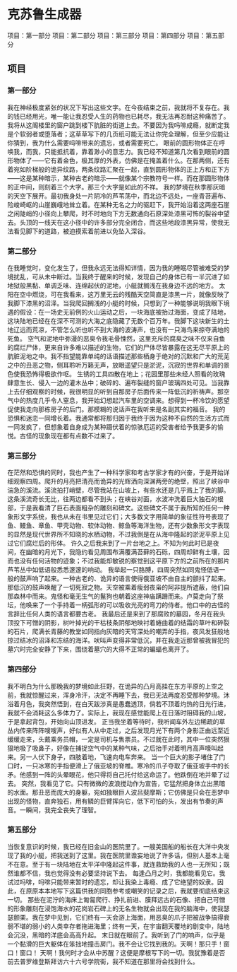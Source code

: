 # 克苏鲁生成器
项目：第一部分
项目：第二部分
项目：第三部分
项目：第四部分
项目：第五部分
## 项目
### 第一部分
我在神经极度紧张的状况下写出这些文字。在今夜结束之前，我就将不复存在。我的钱已经用光，唯一能让我忍受人生的药物也已耗尽，我无法再忍耐这种痛苦了。我将从这阁楼里的窗户跳到楼下肮脏的街道上去。不要因为我吗啡成瘾，就断定我是个软弱者或堕落者；这草草写下的几页纸可能无法让你完全理解，但至少应能让你猜到，我为什么需要吗啡带来的遗忘，或者需要死亡。
眼前的圆形物体正在呼唤我，而我，只能抵抗着，靠着渺小的意志力。我已经不知道第几次看到眼前的圆形物体了——它有着金色，极其厚的外表，仿佛是在掩盖着什么。在那两侧，还有着宛如阶梯般的诡异纹路，两条纹路汇聚在一起，直到圆形物体的正上方和正下方——这是某种暗示，某种古老的暗示——就像某个宗教符号一样。而在那圆形物体的正中间，则刻着三个大字。那三个大字是如此的不祥。
我的梦境在秋季那灰暗的天空下展开。最初我身处一片阴冷的芦苇荡中，而北边不远处，一座青苔遍布、险峻崎岖的山崖巍峨地耸立着。在某种无名之力的驱赶下，我开始沿着这两座石崖之闲陡峭的小径向上攀爬，时不时地向下方无数通向石原深处漆黑可怖的裂谷中望去。头顶的一线天在这小径中的许多部分完全闭合，而这些地段漆黑异常，使我无法看见脚下的道路，被迫摸索着前进以免坠入深谷。
### 第二部分
在我睡觉时，变化发生了，但我永远无法得知详情，因为我的睡眠尽管被难受的梦境扰乱，可从未中断过。当我终于醒来的时候，发现自己的身体已有一半沉进了如地狱般黑黏、单调乏味、连绵起伏的泥地，小艇就搁浅在我身边不远的地方。
太阳在空中燃烧，可在我看来，这万里无云的残酷天空简直是漆黑一片，就像反映了我脚下漆黑的沼泽。当我爬回搁浅的小艇的时候，只想到了一种能够说明我眼下境遇的假设：在一场史无前例的火山运动之后，一块海底被抬过海面，变成了陆地，这块陆地已经在在深不可测的大海之底隐藏了无数个百万年。我脚下这块新生的土地辽远而荒凉，不管怎么听也听不到大海的波涛声，也没有一只海鸟来掠夺满地的死鱼。
空气和泥地中弥漫的恶臭令我毛骨悚然，这里充斥的腐臭之味不仅来自鱼的腐烂尸体，更来自许多难以描述的生物，它们的尸体尽皆暴露在这无尽平原上的肮脏泥地之中。我不指望能靠单纯的话语描述那些栖身于绝对的沉默和广大的荒芜之中的丑恶之物，侧耳聆听万籁无声，放眼遥望只是淤泥，沉寂的世界和单调的景色使我恐怖得极欲作呕。
生锈的工具四散在地上；花园里那些未经人照看的玫瑰肆意生长、侵入一边的灌木丛中；破碎的、遍布裂缝的窗户玻璃四处可见。当我靠上去仔细观察的时候，我很明显的听到自那房子后面传来一阵低沉的祈祷声。那空气中的热度几乎令人窒息，我开始幻想起汽车里的空调来。想得到一杯冷饮的愿望促使我走向那栋房子的后门。那模糊的说话声在我听来是名副其实的福音。
我的恐惧和迷恋一同增长着。我通常都将那归因于我终于因为这种不自然的生活方式而一同发疯了，但想象着自身成为某种蹑伏着的惊骇厄运的受害者给予我更多的愉悦。古怪的现象现在都有点数不过来了。
### 第三部分
在茫然和恐惧的同时，我也产生了一种科学家和考古学家才有的兴奋，于是开始详细观察四周。爬升的月亮把清亮而诡异的光辉洒向深渊两旁的绝壁，照出了峡谷中湍急的溪流。溪流拍打峭壁，尽管我站在山坡上，有些水还是几乎溅上了我的脚。这条溪流奇长无比，往两边都看不到头；在峡谷对面，水波冲洗着巨大独石的根部，于是我看清了巨石表面粗杂的雕刻和碑文。这些碑文不属于我所知的任何一种象形文字系统，我也从未在书里见过它们；大多数文字用简单的象征性符号表现了鱼、鳗鱼、章鱼、甲壳动物、软体动物、鲸鱼等海洋生物，还有少数象形文字表现的显然是现代世界所不知晓的水栖动物，不过我倒是在从海中隆起的淤泥平原上见过它们腐烂后的形体。
许久之后我来到了一片台地之上。不知为何此时已是夜间，在幽暗的月光下，我隐约看见周围布满覆满苔藓的石砾，四周却鲜有土壤，因而也没有任何活物的迹象；不过我能却敏锐的察觉到这平原下方的之前所在的那片芦苇丛中如低语般悉悉邃邃的响动。
我举起一只胳膊，四周突然如同鬼怪低语一般的鼓声响了起来。一种古老的、诡异的语言使得俄亚坡不由自主的颤抖了起来。那低沉的鼓声唤醒了一切死寂之物。天空被乘着瘦弱夜枭的阿非提所遮蔽，他们自那森林中而来。鬼怪和毫无生气的鬣狗也朝着这座神庙蹒跚而来。卢莫走向了祭坛，他唤来了一个手持着一柄弧形的可以吸收光亮的弯刀的侍者。他口中的古怪的言辞比任何人类的语言都要古老。
我最后还是来到了那腐败的墓园，冬月在我头顶投下可憎的阴影，树叶掉光的干枯枝条阴郁地映衬着蜷曲着的结霜的草叶和碎裂的石片，爬满长青藤的教堂如同指向灰暗的天穹深处的嘲弄的手指，夜风发狂般地掠过结冰的沼泽和冻结的海洋。吠叫声变得非常低沉，并在我走近那曾被我冒犯的墓穴时完全安静了下来，围绕着墓穴的大得不正常的蝙蝠也离开了。
### 第四部分
我不明白为什么那晚我的梦境如此狂野，在诡异的凸月高挂在东方平原的上空之前，我就惊醒过来，浑身冷汗，决定不再睡下去，我已无法再度忍受那种梦境。沐浴着月色，我突然悟到，在白天跋涉真是愚蠢透顶，倘若不顶着灼热的日光行进，我就不会消耗这么多体力了。实际上，我现在感觉能爬上在日落时阻碍我的山坡，于是拿起背包，开始向山顶进发。
正当我坐着等待时，我听闻车外左边稀疏的草丛内传来阵阵嗖嗖声，好似有人从中走过，之后发现月光下有两个身影正由远至近缓缓走来，头戴乘务员帽，一定是司机与售票员。不过就在此时，其中一位突然狠狠地吸了吸鼻子，好像在捕捉空气中的某种气味，之后抬手对着明月高声嚎叫起来。另一人伏下身子，四肢着地，飞速向电车奔来。
当一个巨大的影子堵住了门口时，一只冰寒的手指便滑上了俄亚坡的脊椎。寒冷的爪子夺取了俄亚坡手中的长矛。他感到一阵的头晕眼花，他只得将自己托付给这命运了。他跌倒在地并晕了过去。
突然，我看见了它。只有微微的波浪搅动作为宣告，它猛然把身体立出黑暗的水面。那丑恶而庞大的身躯，宛如独眼巨人波吕斐摩斯；它仿佛是只会在恶梦中出现的怪物，直奔独石，用有鳞的巨臂挥向它，低下可怕的头，发出有节奏的声音。一瞬间，我完全丧失了理智。
### 第五部分
当恢复意识的时候，我已经在旧金山的医院里了。一艘美国船的船长在大洋中央发现了我的小艇，把我送到了这里。我在医院里谵妄地说了许多话，但别人基本上毫不在意。至于有一块陆地在太平洋中隆起这件事，就连救助我的人也一无所知；既然谁都不信，我也觉得没有必要坚持说下去。
每逢凸月之时，我都能看见它。我试过吗啡，吗啡只能带来暂时的遗忘，却让我染上毒瘾、成了它绝望的奴隶。因此，在原原本本地写下这篇供我的同胞参考或嘲笑的记录之后，我就要彻底结束这一切。
那些在泥泞的海床上匍匐爬行、挣扎前进、膜拜远古的石像、把自己可憎的形象雕刻在浸饱海水的花岗岩石碑上的无名生物就会出现在我的脑海中，使我瑟瑟颤栗。我在梦中见到，它们终有一天会游上海面，用恶臭的爪子把被战争搞得衰弱不堪的弱小的人类幸存者拖进海里；终有一天，在宇宙翻天覆地的剧变中，陆地会沉没，黑暗的洋底会高高升起。
末日就在眼前了。我听到了门的响声，似乎是一个黏滑的巨大躯体在笨拙地撞击房门。我不会让它找到我的。天啊！那只手！窗口！窗口！
天啊！我何时才会从中苏醒？这便是摩根写下的一切。我犹豫着是否前去普罗维登斯拜访六十六号学院街，我不知道在那里将会找到什么。 